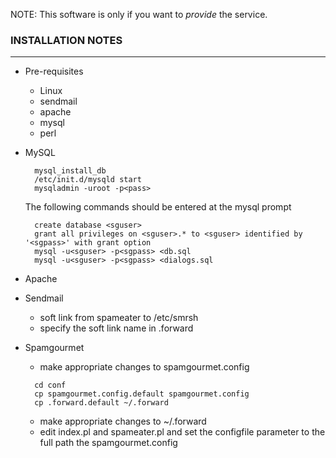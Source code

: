 
NOTE: This software is only if you want to *provide* the service.


### INSTALLATION NOTES
------------------

- Pre-requisites

	* Linux
	* sendmail
	* apache
	* mysql
	* perl

- MySQL

  ```
	mysql_install_db
	/etc/init.d/mysqld start
	mysqladmin -uroot -p<pass>
  ```

	The following commands should be entered at the mysql prompt
  ```
	create database <sguser>
	grant all privileges on <sguser>.* to <sguser> identified by '<sgpass>' with grant option
	mysql -u<sguser> -p<sgpass> <db.sql
	mysql -u<sguser> -p<sgpass> <dialogs.sql
	```

- Apache

- Sendmail

	* soft link from spameater to /etc/smrsh
	* specify the soft link name in .forward

- Spamgourmet

	* make appropriate changes to spamgourmet.config
  
  ```
	cd conf
	cp spamgourmet.config.default spamgourmet.config
	cp .forward.default ~/.forward
  ```

	* make appropriate changes to ~/.forward
	* edit index.pl and spameater.pl and set the configfile parameter to the full path the spamgourmet.config
